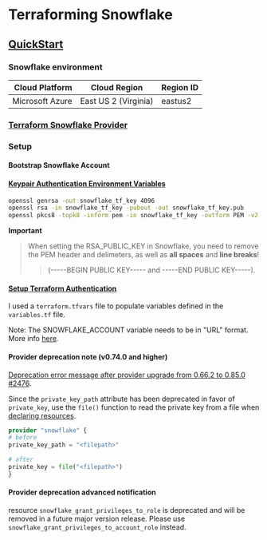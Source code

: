# Terraforming Snowflake

## [QuickStart](https://quickstarts.snowflake.com/guide/terraforming_snowflake/index.html)

### Snowflake environment
|  Cloud Platform | Cloud Region         | Region ID |
|----------------:|----------------------|-----------|
| Microsoft Azure | East US 2 (Virginia) | eastus2   |

### [Terraform Snowflake Provider](https://registry.terraform.io/providers/Snowflake-Labs/snowflake/latest/docs)

### Setup

#### Bootstrap Snowflake Account


#### [Keypair Authentication Environment Variables](https://registry.terraform.io/providers/Snowflake-Labs/snowflake/latest/docs#keypair-authentication-environment-variables)
```bash
openssl genrsa -out snowflake_tf_key 4096
openssl rsa -in snowflake_tf_key -pubout -out snowflake_tf_key.pub
openssl pkcs8 -topk8 -inform pem -in snowflake_tf_key -outform PEM -v2 aes-256-cbc -out snowflake_tf_key.p8
```
**Important**
> When setting the RSA_PUBLIC_KEY in Snowflake, you need to remove the PEM header and delimeters, 
as well as **all spaces** and **line breaks**!
> > (-----BEGIN PUBLIC KEY----- and -----END PUBLIC KEY-----).

#### [Setup Terraform Authentication](https://quickstarts.snowflake.com/guide/terraforming_snowflake/index.html#3)
I used a `terraform.tfvars` file to populate variables defined in the `variables.tf` file.

Note: The SNOWFLAKE_ACCOUNT variable needs to be in "URL" format. More info [here](https://docs.snowflake.com/en/user-guide/admin-account-identifier#using-an-account-name-as-an-identifier).

#### Provider deprecation note (v0.74.0 and higher)
[Deprecation error message after provider upgrade from 0.66.2 to 0.85.0 #2476](https://github.com/Snowflake-Labs/terraform-provider-snowflake/issues/2476#issuecomment-1934001187).

Since the `private_key_path` attribute has been deprecated in favor of `private_key`, use the `file()` function to read the private key from a file when [declaring resources](https://quickstarts.snowflake.com/guide/terraforming_snowflake/index.html#4).

```terraform
provider "snowflake" {
# before
private_key_path = "<filepath>"

# after
private_key = file("<filepath>")
}
```

#### Provider deprecation advanced notification
resource `snowflake_grant_privileges_to_role` is deprecated and will be removed in a future major version release. Please use `snowflake_grant_privileges_to_account_role` instead.

